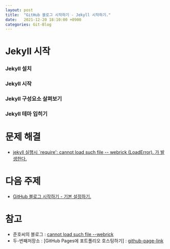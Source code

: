 ```yaml
---
layout: post
title:  "GitHub 블로그 시작하기 - Jekyll 시작하기."
date:   2021-12-20 18:10:00 +0900
categories: Git-Blog
---
```

 
# Jekyll 시작

### Jekyll 설치

### Jekyll 시작

### Jekyll 구성요소 살펴보기

### Jekyll 테마 입히기

# 문제 해결
- [jekyll 실행시 `require': cannot load such file -- webrick (LoadError). 가 발생한다.][준호-link]  
  
# 다음 주제
- [GitHub 블로그 시작하기 - 기본 설정하기.][config-link]


# 참고
- 준호씨의 블로그 : [cannot load such file --webrick][준호-link]
- 두-번째저장소 : [GitHub Pages에 포트폴리오 호스팅하기] : [github-page-link]


[준호-link]: https://junho85.pe.kr/1850
[github-page-link]: https://shxrecord.tistory.com/203
[config-link]:/git-blog/2021/12/20/blog-start-github-config.html
